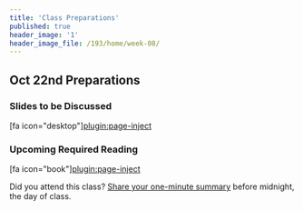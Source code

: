 ```yaml
---
title: 'Class Preparations'
published: true
header_image: '1'
header_image_file: /193/home/week-08/
---
```


## Oct 22nd Preparations

### Slides to be Discussed
[fa icon="desktop"][plugin:page-inject](../../presentations/week-08?template=partials/presentation_iframelinkonly)

### Upcoming Required Reading
[fa icon="book"][plugin:page-inject](../../weekly-readings/week-08?template=partials/embedlycardlinkonly)  

Did you attend this class? [Share your one-minute summary](https://canvas.sfu.ca/courses/47119/assignments/387235) before midnight, the day of class.
